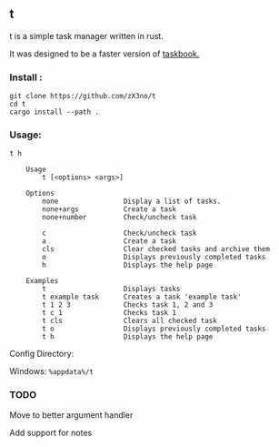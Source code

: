 ## t

t is a simple task manager written in rust.

It was designed to be a faster version of [taskbook.](https://github.com/klaussinani/taskbook)

### Install :

```
git clone https://github.com/zX3no/t
cd t
cargo install --path .
```

### Usage:

```
t h

    Usage
        t [<options> <args>] 

    Options
        none                Display a list of tasks.
        none+args           Create a task
        none+number         Check/uncheck task

        c                   Check/uncheck task
        a                   Create a task
        cls                 Clear checked tasks and archive them
        o                   Displays previously completed tasks
        h                   Displays the help page
    
    Examples
        t                   Displays tasks
        t example task      Creates a task 'example task'
        t 1 2 3             Checks task 1, 2 and 3
        t c 1               Checks task 1
        t cls               Clears all checked task
        t o                 Displays previously completed tasks
        t h                 Displays the help page
```

Config Directory:

Windows: `%appdata%/t`

### TODO

Move to better argument handler

Add support for notes